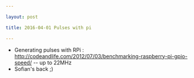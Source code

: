 ```yaml
---

layout: post

title: 2016-04-01 Pulses with pi

---
```



-   Generating pulses with RPi :
    http://codeandlife.com/2012/07/03/benchmarking-raspberry-pi-gpio-speed/
    -- up to 22MHz
-   Sofian's back ;)

